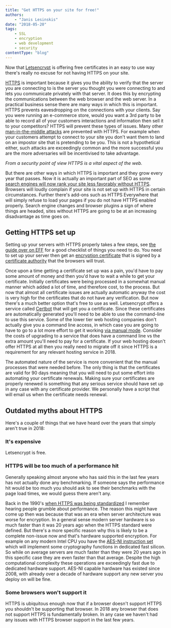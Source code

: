 ```yaml
---
title: "Get HTTPS on your site for free!"
authors:
    - "Janis Lesinskis"
date: "2018-05-20"
tags:
    - SSL
    - encryption
    - web development
    - security
contentType: "blog"
---
```


Now that [Letsencrypt](https://letsencrypt.org/) is offering free certificates in an easy to use way there's really no excuse for not having HTTPS on your site.

<!-- end excerpt -->

[HTTPS](https://en.wikipedia.org/wiki/HTTPS) is important because it gives you the ability to verify that the server you are connecting to is the server you thought you were connecting to and lets you communicate privately with that server. It does this by encrypting the communications between the web browser and the web server. In a practical business sense there are many ways in which this is important. HTTPS prevents eavesdropping on the connections with your clients. Say you were running an e-commerce store, would you want a 3rd party to be able to record all of your customers interactions and information then sell it to your competitors? HTTPS will prevent these types of issues. Many other [man-in-the-middle attacks](https://en.wikipedia.org/wiki/Man-in-the-middle_attack) are prevented with HTTPS. For example when your customers attempt to connect to your site you don't want them to land on an impostor site that is pretending to be you. This is not a hypothetical either, such attacks are exceedingly common and the more successful you are the more adversaries will be incentivised to take advantage.

*From a security point of view HTTPS is a vital aspect of the web.*

But there are other ways in which HTTPS is important and they grow every year that passes. Now it is actually an important part of SEO as some [search engines will now rank your site less favorably without HTTPS](https://webmasters.googleblog.com/2014/08/https-as-ranking-signal.html). Browsers will loudly complain if your site is not set up with HTTPS in certain circumstances. Further there's add-ons such as HTTPS Everywhere that will simply refuse to load your pages if you do not have HTTPS enabled properly. Search engine changes and browser plugins a sign of where things are headed, sites without HTTPS are going to be at an increasing disadvantage as time goes on.

## Getting HTTPS set up

Setting up your servers with HTTPS properly takes a few steps, see [the guide over on EFF](https://www.eff.org/https-everywhere/deploying-https) for a good checklist of things you need to do. You need to set up your server then get an [encryption certificate](https://en.wikipedia.org/wiki/Public_key_certificate) that is signed by a [certificate authority](https://en.wikipedia.org/wiki/Certificate_authority) that the browsers will trust.

Once upon a time getting a certificate set up was a pain, you'd have to pay some amount of money and then you'd have to wait a while to get your certificate. Initially certificates were being processed in a somewhat manual manner which added a lot of time, and therefore cost, to the process. But now that almost all certificate issues are actually automatic anyway the cost is very high for the certificates that do not have any verification. But now there's a much better option that's free to use as well. Letsencrypt offers a service called [Certbot](https://certbot.eff.org/) that will get you a certificate. Since these certificates are automatically generated you'll need to be able to use the command-line to use this service. Some of the lower tier web hosting companies don't actually give you a command line access, in which case you are going to have to go to a lot more effort to get it working [via manual mode](https://certbot.eff.org/docs/using.html#manual). Consider the costs of upgrading to a service that does have a command line vs the extra amount you'll need to pay for a certificate. If your web hosting doesn't offer HTTPS at all then you really need to migrate off it since HTTPS is a requirement for any relevant hosting service in 2018.

The automated nature of the service is more convenient that the manual processes that were needed before. The only thing is that the certificates are valid for 90 days meaning that you will need to put some effort into automating your certificate renewals. Making sure your certificates are properly renewed is something that any serious service should have set up in any case with any certificate provider. We personally have a script that will email us when the certificate needs renewal.

## Outdated myths about HTTPS

Here's a couple of things that we have heard over the years that simply aren't true in 2018:

### It's expensive

Letsencrypt is free.

### HTTPS will be too much of a performance hit

Generally speaking almost anyone who has said this in the last few years has not actually done any benchmarking. If someone says the performance hit would be too much you should ask to see their benchmarks with the page load times, we would guess there aren't any.

Back in the 1990's [when HTTPS was being standardized](https://web.archive.org/web/19970614020952/http://home.netscape.com/newsref/std/SSL.html) I remember hearing people grumble about performance. The reason this might have come up then was because that was an era when server architecture was worse for encryption. In a general sense modern server hardware is so much faster than it was 20 years ago when the HTTPS standard were defined. But there's a more specific reason why this is likely to be a complete non-issue now and that's hardware supported encryption. For example on any modern Intel CPU you have the [AES-NI instruction set](https://en.wikipedia.org/wiki/AES_instruction_set) which will implement some cryptography functions in dedicated fast silicon. So while on average servers are much faster than they were 20 years ago in this specific case they are even faster than that average. Despite the high computational complexity these operations are exceedingly fast due to dedicated hardware support. AES-NI capable hardware has existed since 2008, with already over a decade of hardware support any new server you deploy on will be fine.

### Some browsers won't support it

HTTPS is ubiquitous enough now that if a browser doesn't support HTTPS you shouldn't be supporting that browser. In 2018 any browser that does not support HTTPS is fundamentally broken. In any case we haven't had any issues with HTTPS browser support in the last few years.